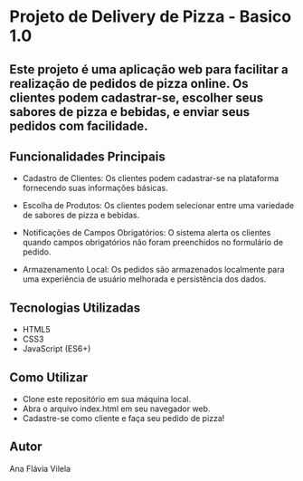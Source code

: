 # Projeto de Delivery de Pizza - Basico 1.0

## Este projeto é uma aplicação web para facilitar a realização de pedidos de pizza online. Os clientes podem cadastrar-se, escolher seus sabores de pizza e bebidas, e enviar seus pedidos com facilidade.


## Funcionalidades Principais
- Cadastro de Clientes: Os clientes podem cadastrar-se na plataforma fornecendo suas informações básicas.

- Escolha de Produtos: Os clientes podem selecionar entre uma variedade de sabores de pizza e bebidas.

- Notificações de Campos Obrigatórios: O sistema alerta os clientes quando campos obrigatórios não foram preenchidos no formulário de pedido.

- Armazenamento Local: Os pedidos são armazenados localmente para uma experiência de usuário melhorada e persistência dos dados.


## Tecnologias Utilizadas
* HTML5
* CSS3
* JavaScript (ES6+)


## Como Utilizar
- Clone este repositório em sua máquina local.
- Abra o arquivo index.html em seu navegador web.
- Cadastre-se como cliente e faça seu pedido de pizza!

## Autor
Ana Flávia Vilela

